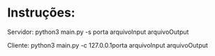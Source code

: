 # Instruções:


Servidor: python3 main.py -s porta arquivoInput  arquivoOutput

Cliente: python3 main.py -c 127.0.0.1porta arquivoInput arquivoOutput
